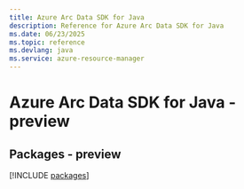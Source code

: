 ```yaml
---
title: Azure Arc Data SDK for Java
description: Reference for Azure Arc Data SDK for Java
ms.date: 06/23/2025
ms.topic: reference
ms.devlang: java
ms.service: azure-resource-manager
---
```

# Azure Arc Data SDK for Java - preview
## Packages - preview
[!INCLUDE [packages](arc-data-index.md)]